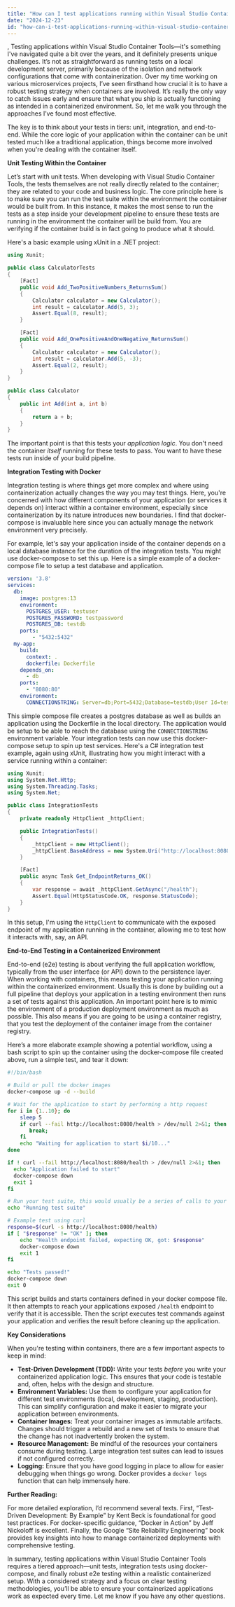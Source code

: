 ```yaml
---
title: "How can I test applications running within Visual Studio Container Tools?"
date: "2024-12-23"
id: "how-can-i-test-applications-running-within-visual-studio-container-tools"
---
```


,  Testing applications within Visual Studio Container Tools—it's something I've navigated quite a bit over the years, and it definitely presents unique challenges. It’s not as straightforward as running tests on a local development server, primarily because of the isolation and network configurations that come with containerization. Over my time working on various microservices projects, I’ve seen firsthand how crucial it is to have a robust testing strategy when containers are involved. It’s really the only way to catch issues early and ensure that what you ship is actually functioning as intended in a containerized environment. So, let me walk you through the approaches I’ve found most effective.

The key is to think about your tests in tiers: unit, integration, and end-to-end. While the core logic of your application within the container can be unit tested much like a traditional application, things become more involved when you're dealing with the container itself.

**Unit Testing Within the Container**

Let’s start with unit tests. When developing with Visual Studio Container Tools, the tests themselves are not really directly related to the container; they are related to your code and business logic. The core principle here is to make sure you can run the test suite within the environment the container would be built from. In this instance, it makes the most sense to run the tests as a step inside your development pipeline to ensure these tests are running in the environment the container will be build from. You are verifying if the container build is in fact going to produce what it should.

Here's a basic example using xUnit in a .NET project:

```csharp
using Xunit;

public class CalculatorTests
{
    [Fact]
    public void Add_TwoPositiveNumbers_ReturnsSum()
    {
        Calculator calculator = new Calculator();
        int result = calculator.Add(5, 3);
        Assert.Equal(8, result);
    }

    [Fact]
    public void Add_OnePositiveAndOneNegative_ReturnsSum()
    {
        Calculator calculator = new Calculator();
        int result = calculator.Add(5, -3);
        Assert.Equal(2, result);
    }
}

public class Calculator
{
    public int Add(int a, int b)
    {
        return a + b;
    }
}

```

The important point is that this tests your *application logic*. You don't need the container *itself* running for these tests to pass. You want to have these tests run inside of your build pipeline.

**Integration Testing with Docker**

Integration testing is where things get more complex and where using containerization actually changes the way you may test things. Here, you're concerned with how different components of your application (or services it depends on) interact within a container environment, especially since containerization by its nature introduces new boundaries. I find that docker-compose is invaluable here since you can actually manage the network environment very precisely.

For example, let's say your application inside of the container depends on a local database instance for the duration of the integration tests. You might use docker-compose to set this up. Here is a simple example of a docker-compose file to setup a test database and application.

```yaml
version: '3.8'
services:
  db:
    image: postgres:13
    environment:
      POSTGRES_USER: testuser
      POSTGRES_PASSWORD: testpassword
      POSTGRES_DB: testdb
    ports:
        - "5432:5432"
  my-app:
    build:
      context: .
      dockerfile: Dockerfile
    depends_on:
      - db
    ports:
      - "8080:80"
    environment:
      CONNECTIONSTRING: Server=db;Port=5432;Database=testdb;User Id=testuser;Password=testpassword
```

This simple compose file creates a postgres database as well as builds an application using the Dockerfile in the local directory. The application would be setup to be able to reach the database using the `CONNECTIONSTRING` environment variable. Your integration tests can now use this docker-compose setup to spin up test services. Here's a C# integration test example, again using xUnit, illustrating how you might interact with a service running within a container:

```csharp
using Xunit;
using System.Net.Http;
using System.Threading.Tasks;
using System.Net;

public class IntegrationTests
{
    private readonly HttpClient _httpClient;

    public IntegrationTests()
    {
        _httpClient = new HttpClient();
        _httpClient.BaseAddress = new System.Uri("http://localhost:8080");
    }

    [Fact]
    public async Task Get_EndpointReturns_OK()
    {
        var response = await _httpClient.GetAsync("/health");
        Assert.Equal(HttpStatusCode.OK, response.StatusCode);
    }
}
```

In this setup, I'm using the `HttpClient` to communicate with the exposed endpoint of my application running in the container, allowing me to test how it interacts with, say, an API.

**End-to-End Testing in a Containerized Environment**

End-to-end (e2e) testing is about verifying the full application workflow, typically from the user interface (or API) down to the persistence layer. When working with containers, this means testing your application running within the containerized environment. Usually this is done by building out a full pipeline that deploys your application in a testing environment then runs a set of tests against this application. An important point here is to mimic the environment of a production deployment environment as much as possible. This also means if you are going to be using a container registry, that you test the deployment of the container image from the container registry.

Here’s a more elaborate example showing a potential workflow, using a bash script to spin up the container using the docker-compose file created above, run a simple test, and tear it down:

```bash
#!/bin/bash

# Build or pull the docker images
docker-compose up -d --build

# Wait for the application to start by performing a http request
for i in {1..10}; do
    sleep 5
    if curl --fail http://localhost:8080/health > /dev/null 2>&1; then
       break;
    fi
    echo "Waiting for application to start $i/10..."
done

if ! curl --fail http://localhost:8080/health > /dev/null 2>&1; then
  echo "Application failed to start"
  docker-compose down
  exit 1
fi

# Run your test suite, this would usually be a series of calls to your application
echo "Running test suite"

# Example test using curl
response=$(curl -s http://localhost:8080/health)
if [ "$response" != "OK" ]; then
    echo "Health endpoint failed, expecting OK, got: $response"
    docker-compose down
    exit 1
fi

echo "Tests passed!"
docker-compose down
exit 0

```

This script builds and starts containers defined in your docker compose file. It then attempts to reach your applications exposed `/health` endpoint to verify that it is accessible. Then the script executes test commands against your application and verifies the result before cleaning up the application.

**Key Considerations**

When you're testing within containers, there are a few important aspects to keep in mind:

*   **Test-Driven Development (TDD):** Write your tests *before* you write your containerized application logic. This ensures that your code is testable and, often, helps with the design and structure.
*   **Environment Variables:** Use them to configure your application for different test environments (local, development, staging, production). This can simplify configuration and make it easier to migrate your application between environments.
*   **Container Images:** Treat your container images as immutable artifacts. Changes should trigger a rebuild and a new set of tests to ensure that the change has not inadvertently broken the system.
*   **Resource Management:** Be mindful of the resources your containers consume during testing. Large integration test suites can lead to issues if not configured correctly.
*   **Logging:** Ensure that you have good logging in place to allow for easier debugging when things go wrong. Docker provides a `docker logs` function that can help immensely here.

**Further Reading:**

For more detailed exploration, I’d recommend several texts. First, “Test-Driven Development: By Example” by Kent Beck is foundational for good test practices. For docker-specific guidance, “Docker in Action” by Jeff Nickoloff is excellent. Finally, the Google “Site Reliability Engineering” book provides key insights into how to manage containerized deployments with comprehensive testing.

In summary, testing applications within Visual Studio Container Tools requires a tiered approach—unit tests, integration tests using docker-compose, and finally robust e2e testing within a realistic containerized setup. With a considered strategy and a focus on clear testing methodologies, you’ll be able to ensure your containerized applications work as expected every time. Let me know if you have any other questions.
